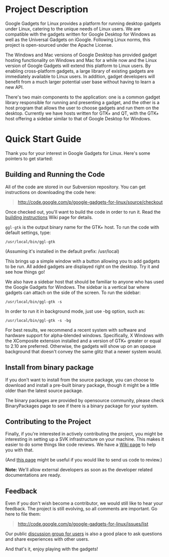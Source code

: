 # Project Description #

Google Gadgets for Linux provides a platform for running desktop gadgets under Linux, catering to the unique needs of Linux users. We are compatible with the gadgets written for Google Desktop for Windows as well as the Universal Gadgets on iGoogle. Following Linux norms, this project is open-sourced under the Apache License.

The Windows and Mac versions of Google Desktop has provided gadget hosting functionality on Windows and Mac for a while now and the Linux version of Google Gadgets will extend this platform to Linux users. By enabling cross-platform gadgets, a large library of existing gadgets are immediately available to Linux users. In addition, gadget developers will benefit from a much larger potential user base without having to learn a new API.

There's two main components to the application: one is a common gadget library responsible for running and presenting a gadget, and the other is a host program that allows the user to choose gadgets and run them on the desktop. Currently we have hosts written for GTK+ and QT, with the GTK+ host offering a sidebar similar to that of Google Desktop for Windows.

# Quick Start Guide #

Thank you for your interest in Google Gadgets for Linux. Here's some pointers to get started:

## Building and Running the Code ##

All of the code are stored in our Subversion repository. You can get instructions on downloading the code here:

> http://code.google.com/p/google-gadgets-for-linux/source/checkout

Once checked out, you'll want to build the code in order to run it. Read the [building instructions](HowToBuild.md) Wiki page for details.

`ggl-gtk` is the output binary name for the GTK+ host. To run the code with default settings, type:

```
/usr/local/bin/ggl-gtk
```

(Assuming it's installed in the default prefix: /usr/local)

This brings up a simple window with a button allowing you to add gadgets to be run. All added gadgets are displayed right on the desktop. Try it and see how things go!

We also have a sidebar host that should be familiar to anyone who has used the Google Gadgets for Windows. The sidebar is a vertical bar where gadgets can attach on the side of the screen. To run the sidebar:

```
/usr/local/bin/ggl-gtk -s
```

In order to run it in background mode, just use -bg option, such as:

```
/usr/local/bin/ggl-gtk -s -bg
```

For best results, we recommend a recent system with software and hardware support for alpha-blended windows. Specifically, X Windows with the XComposite extension installed and a version of GTK+ greater or equal to 2.10 are preferred. Otherwise, the gadgets will show up on an opaque background that doesn't convey the same glitz that a newer system would.

## Install from binary package ##

If you don't want to install from the source package, you can choose to download and install a pre-built binary package, though it might be a little older than the latest source package.

The binary packages are provided by opensource community, please check BinaryPackages page to see if there is a binary package for your system.

## Contributing to the Project ##

Finally, if you're interested in actively contributing the project, you might be interesting in setting up a SVK infrastructure on your machine. This makes it easier to do some things like code reviews. We have a [Wiki page](SVKQuickStart.md) to help you with that.

(And [this page](MSMPTQuickStart.md) might be useful if you would like to send us code to review.)

**Note:** We'll allow external developers as soon as the developer related documentations are ready.

## Feedback ##

Even if you don't wish become a contributor, we would still like to hear your feedback. The project is still evolving, so all comments are important. Go here to file them:

> http://code.google.com/p/google-gadgets-for-linux/issues/list

Our public [discussion group for users](http://groups.google.com/group/google-gadgets-for-linux-user) is also a good place to ask questions and share experiences with other users.

And that's it, enjoy playing with the gadgets!